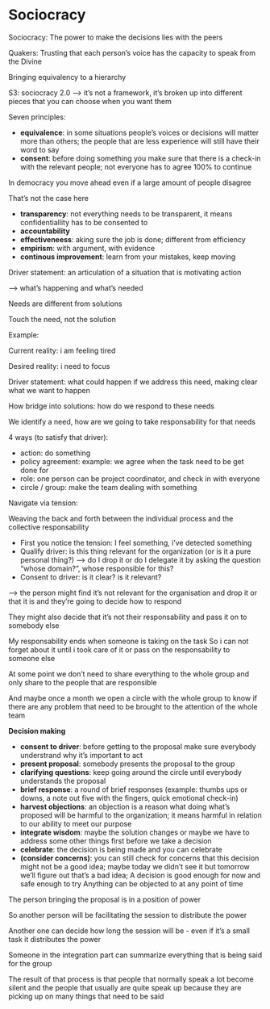 # Sociocracy

Sociocracy: The power to make the decisions lies with the peers

Quakers: Trusting that each person’s voice has the capacity to speak from the Divine

Bringing equivalency to a hierarchy

S3: sociocracy 2.0 —> it’s not a framework, it’s broken up into different pieces that you can choose when you want them 

Seven principles: 

- **equivalence**: in some situations people’s voices or decisions will matter more than others; the people that are less experience will still have their word to say
- **consent**: before doing something you make sure that there is a check-in with the relevant people; not everyone has to agree 100% to continue

In democracy you move ahead even if a large amount of people disagree

That’s not the case here

- **transparency**: not everything needs to be transparent, it means confidentiallity has to be consented to
- **accountability**
- **effectiveneess**: aking sure the job is done; different from efficiency
- **empirism**: with argument, with evidence
- **continous improvement**: learn from your mistakes, keep moving

Driver statement: an articulation of a situation that is motivating action

—> what’s happening and what’s needed

Needs are different from solutions

Touch the need, not the solution

Example:

Current reality: i am feeling tired

Desired reality: i need to focus

Driver statement: what could happen if we address this need, making clear what we want to happen

How bridge into solutions: how do we respond to these needs

We identify a need, how are we going to take responsability for that needs

4 ways (to satisfy that driver):

- action: do something
- policy agreement: example: we agree when the task need to be get done for
- role: one person can be project coordinator, and check in with everyone
- circle / group: make the team dealing with something

Navigate via tension:

Weaving the back and forth between the individual process and the collective responsability

- First you notice the tension: I feel something, i’ve detected something
- Qualify driver: is this thing relevant for the organization (or is it a pure personal thing?) —> do I drop it or do I delegate it by asking the question “whose domain?”, whose responsible for this?
- Consent to driver: is it clear? is it relevant?

—> the person might find it’s not relevant for the organisation and drop it or that it is and they’re going to decide how to respond

They might also decide that it’s not their responsability and pass it on to somebody else

My responsability ends when someone is taking on the task
So i can not forget about it until i took care of it or pass on the responsability to someone else

At some point we don’t need to share everything to the whole group and only share to the people that are responsible

And maybe once a month we open a circle with the whole group to know if there are any problem that need to be brought to the attention of the whole team

**Decision making**

- **consent to driver**: before getting to the proposal make sure everybody understrand why it’s important to act
- **present proposal**: somebody presents the proposal to the group
- **clarifying questions**: keep going around the circle until everybody understands the proposal
- **brief response**: a round of brief responses (example: thumbs ups or downs, a note out five with the fingers, quick emotional check-in)
- **harvest objections**: an objection is a reason what doing what’s proposed will be harmful to the organization; it means harmful in relation to our ability to meet our purpose
- **integrate wisdom**: maybe the solution changes or maybe we have to address some other things first before we take a decision
- **celebrate**: the decision is being made and you can celebrate
- **(consider concerns)**: you can still check for concerns that this decision might not be a good idea; maybe today we didn’t see it but tomorrow we’ll figure out that’s a bad idea; A decision is good enough for now and safe enough to try
Anything can be objected to at any point of time

The person bringing the proposal is in a position of power

So another person will be facilitating the session to distribute the power

Another one can decide how long the session will be - even if it’s a small task it distributes the power

Someone in the integration part can summarize everything that is being said for the group

The result of that process is that people that normally speak a lot become silent and the people that usually are quite speak up because they are picking up on many things that need to be said